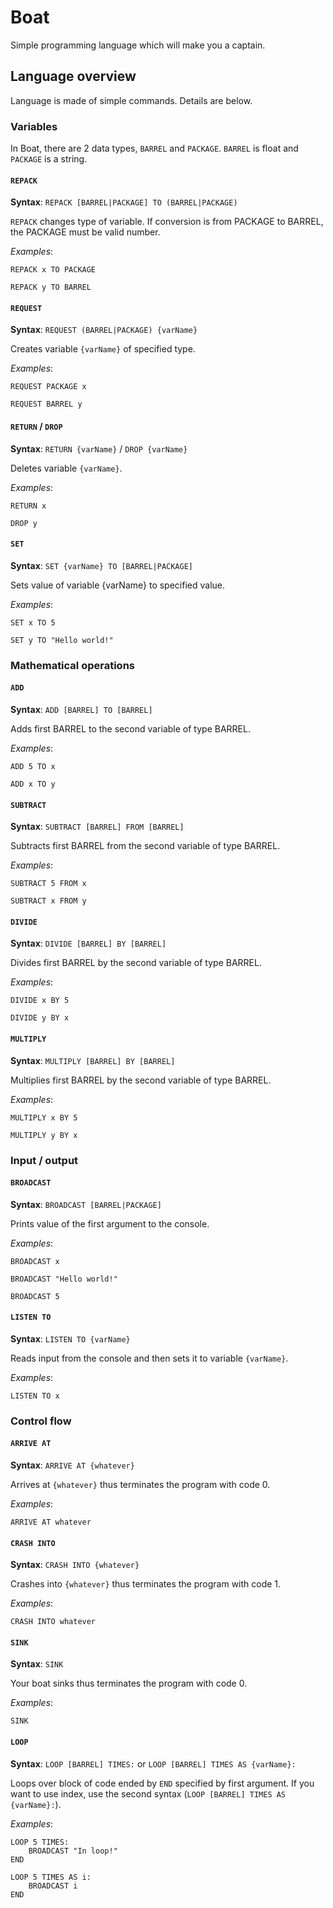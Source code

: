# Boat

Simple programming language which will make you a captain.

## Language overview

Language is made of simple commands. Details are below.

### Variables

In Boat, there are 2 data types, `BARREL` and `PACKAGE`. `BARREL` is float and `PACKAGE` is a string.

#### `REPACK`

**Syntax**: `REPACK [BARREL|PACKAGE] TO (BARREL|PACKAGE)`

`REPACK` changes type of variable. If conversion is from PACKAGE to BARREL, the PACKAGE must be valid number.

_Examples_:

`REPACK x TO PACKAGE`

`REPACK y TO BARREL`

#### `REQUEST`

**Syntax**: `REQUEST (BARREL|PACKAGE) {varName}`

Creates variable `{varName}` of specified type.

_Examples_:

`REQUEST PACKAGE x`

`REQUEST BARREL y`

#### `RETURN` / `DROP`

**Syntax**: `RETURN {varName}` / `DROP {varName}`

Deletes variable `{varName}`.

_Examples_:

`RETURN x`

`DROP y`

#### `SET`

**Syntax**: `SET {varName} TO [BARREL|PACKAGE]`

Sets value of variable {varName} to specified value.

_Examples_:

`SET x TO 5`

`SET y TO "Hello world!"`

### Mathematical operations

#### `ADD`

**Syntax**: `ADD [BARREL] TO [BARREL]`

Adds first BARREL to the second variable of type BARREL.

_Examples_:

`ADD 5 TO x`

`ADD x TO y`

#### `SUBTRACT`

**Syntax**: `SUBTRACT [BARREL] FROM [BARREL]`

Subtracts first BARREL from the second variable of type BARREL.

_Examples_:

`SUBTRACT 5 FROM x`

`SUBTRACT x FROM y`

#### `DIVIDE`

**Syntax**: `DIVIDE [BARREL] BY [BARREL]`

Divides first BARREL by the second variable of type BARREL.

_Examples_:

`DIVIDE x BY 5`

`DIVIDE y BY x`

#### `MULTIPLY`

**Syntax**: `MULTIPLY [BARREL] BY [BARREL]`

Multiplies first BARREL by the second variable of type BARREL.

_Examples_:

`MULTIPLY x BY 5`

`MULTIPLY y BY x`

### Input / output

#### `BROADCAST`

**Syntax**: `BROADCAST [BARREL|PACKAGE]`

Prints value of the first argument to the console.

_Examples_:

`BROADCAST x`

`BROADCAST "Hello world!"`

`BROADCAST 5`

#### `LISTEN TO`

**Syntax**: `LISTEN TO {varName}`

Reads input from the console and then sets it to variable `{varName}`.

_Examples_:

`LISTEN TO x`

### Control flow

#### `ARRIVE AT`

**Syntax**: `ARRIVE AT {whatever}`

Arrives at `{whatever}` thus terminates the program with code 0.

_Examples_:

`ARRIVE AT whatever`

#### `CRASH INTO`

**Syntax**: `CRASH INTO {whatever}`

Crashes into `{whatever}` thus terminates the program with code 1.

_Examples_:

`CRASH INTO whatever`

#### `SINK`

**Syntax**: `SINK`

Your boat sinks thus terminates the program with code 0.

_Examples_:

`SINK`

#### `LOOP`

**Syntax**: `LOOP [BARREL] TIMES:` or `LOOP [BARREL] TIMES AS {varName}:`

Loops over block of code ended by `END` specified by first argument. If you want to use index, use the second syntax (`LOOP [BARREL] TIMES AS {varName}:`).

_Examples_:

```
LOOP 5 TIMES:
    BROADCAST "In loop!"
END
```

```
LOOP 5 TIMES AS i:
    BROADCAST i
END
```
